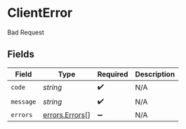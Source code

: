 # ClientError

Bad Request


## Fields

| Field                                                   | Type                                                    | Required                                                | Description                                             |
| ------------------------------------------------------- | ------------------------------------------------------- | ------------------------------------------------------- | ------------------------------------------------------- |
| `code`                                                  | *string*                                                | :heavy_check_mark:                                      | N/A                                                     |
| `message`                                               | *string*                                                | :heavy_check_mark:                                      | N/A                                                     |
| `errors`                                                | [errors.Errors](../../../sdk/models/errors/errors.md)[] | :heavy_minus_sign:                                      | N/A                                                     |